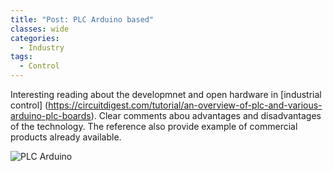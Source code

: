 ```yaml
---
title: "Post: PLC Arduino based"
classes: wide
categories:
  - Industry
tags:
  - Control
---
```

 
Interesting reading about the developmnet and open hardware in [industrial control] (https://circuitdigest.com/tutorial/an-overview-of-plc-and-various-arduino-plc-boards).
Clear comments abou advantages and disadvantages of the technology. The reference also provide example of commercial products already available.



![PLC Arduino](https://circuitdigest.com/sites/default/files/projectimage_tut/Arduino-PLCs.jpg)
